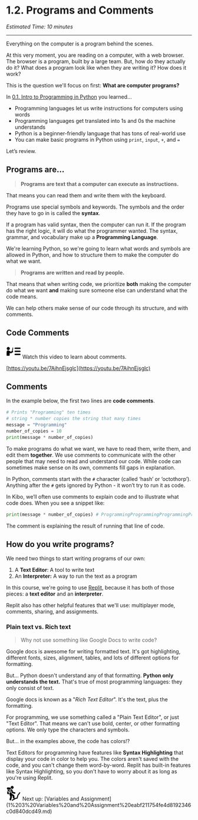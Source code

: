 # 1.2. Programs and Comments

*Estimated Time: 10 minutes*

---

Everything on the computer is a program behind the scenes. 

At this very moment, you are reading on a computer, with a web browser. The browser is a program, built by a large team. But, how do they actually do it? What does a program look like when they are writing it? How does it work?

This is the question we'll focus on first: **What are computer programs?**

In [0.1. Intro to Programming in Python](https://www.notion.so/0-1-Intro-to-Programming-in-Python-57ca227bd494447da6dce34796a46a2e) you learned...

- Programming languages let us write instructions for computers using words
- Programming languages get translated into 1s and 0s the machine understands
- Python is a beginner-friendly language that has tons of real-world use
- You can make basic programs in Python using `print`, `input`, `+`, and `=`

Let’s review.

## Programs are...

> **Programs are text that a computer can execute as instructions.**
> 

That means you can read them and write them with the keyboard.

Programs use special symbols and keywords. The symbols and the order they have to go in is called the **syntax**. 

If a program has valid syntax, then the computer can run it. If the program has the right logic, it will do what the programmer wanted. The syntax, grammar, and vocabulary make up a **Programming Language**. 

We're learning Python, so we're going to learn what words and symbols are allowed in Python, and how to structure them to make the computer do what we want.

> **Programs are written and read by people.**
> 

That means that when writing code, we prioritize **both** making the computer do what we want **and** making sure someone else can understand what the code means.

We can help others make sense of our code through its structure, and with comments.

## Code Comments

<aside>
<img src="../instruction.png" alt="../instruction.png" width="40px" /> Watch this video to learn about comments.

</aside>

[https://youtu.be/7AihnEjsglc](https://youtu.be/7AihnEjsglc)

## Comments

In the example below, the first two lines are **code comments**. 

```python
# Prints "Programming" ten times
# string * number copies the string that many times
message = "Programming"
number_of_copies = 10
print(message * number_of_copies)
```

To make programs do what we want, we have to read them, write them, and edit them **together**. We use comments to communicate with the other people that may need to read and understand our code. While code can sometimes make sense on its own, comments fill gaps in explanation.

In Python, comments start with the `#` character (called ‘hash’ or ‘octothorp’). Anything after the `#` gets ignored by Python - it won’t try to run it as code.

In Kibo, we’ll often use comments to explain code and to illustrate what code does. When you see a snippet like:

```python
print(message * number_of_copies) # ProgrammingProgrammingProgrammingProgrammingProgrammingProgrammingProgrammingProgrammingProgramming
```

The comment is explaining the result of running that line of code.

## How do you write programs?

We need two things to start writing programs of our own:

1. A **Text Editor**: A tool to write text
2. An **Interpreter:** A way to run the text as a program

In this course, we're going to use [Replit](https://replit.com/), because it has both of those pieces: a **text editor** and an **interpreter**.

Replit also has other helpful features that we'll use: multiplayer mode, comments, sharing, and assignments.

### Plain text vs. Rich text

> Why not use something like Google Docs to write code?
> 

Google docs is awesome for writing formatted text. It's got highlighting, different fonts, sizes, alignment, tables, and lots of different options for formatting.

But... Python doesn't understand any of that formatting. **Python only understands the text.** That's true of most programming languages: they only consist of text.

Google docs is known as a "*Rich Text Editor*". It's the text, plus the formatting.

For programming, we use something called a "Plain Text Editor", or just "Text Editor". That means we can't use bold, center, or other formatting options. We only type the characters and symbols.

But... in the examples above, the code has colors!?

Text Editors for programming have features like **Syntax Highlighting** that display your code in color to help you. The colors aren't saved with the code, and you can't change them word-by-word. Replit has built-in features like Syntax Highlighting, so you don't have to worry about it as long as you're using Replit.

<aside>
<img src="../man-in-hike.png" alt="../man-in-hike.png" width="40px" /> Next up: [Variables and Assignment](1%203%20Variables%20and%20Assignment%20eabf211754fe4d8192346c0d840dcd49.md)

</aside>